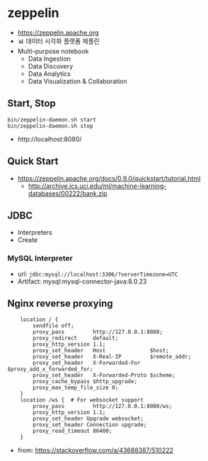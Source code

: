 # zeppelin
* https://zeppelin.apache.org
* 📊 데이터 시각화 플랫폼 제플린
* Multi-purpose notebook
  * Data Ingestion
  * Data Discovery
  * Data Analytics
  * Data Visualization & Collaboration

## Start, Stop
```
bin/zeppelin-daemon.sh start
bin/zeppelin-daemon.sh stop
```

* http://localhost:8080/

## Quick Start
* https://zeppelin.apache.org/docs/0.9.0/quickstart/tutorial.html
  * http://archive.ics.uci.edu/ml/machine-learning-databases/00222/bank.zip

## JDBC
* Interpreters
* Create

### MySQL Interpreter
* url: `jdbc:mysql://localhost:3306/?serverTimezone=UTC`
* Artifact: mysql:mysql-connector-java:8.0.23

## Nginx reverse proxying
```
    location / {
        sendfile off;
        proxy_pass         http://127.0.0.1:8080;
        proxy_redirect     default;
        proxy_http_version 1.1;
        proxy_set_header   Host              $host;
        proxy_set_header   X-Real-IP         $remote_addr;
        proxy_set_header   X-Forwarded-For   $proxy_add_x_forwarded_for;
        proxy_set_header   X-Forwarded-Proto $scheme;
        proxy_cache_bypass $http_upgrade;
        proxy_max_temp_file_size 0;
    }
    location /ws {  # For websocket support
        proxy_pass         http://127.0.0.1:8080/ws;
        proxy_http_version 1.1;
        proxy_set_header Upgrade websocket;
        proxy_set_header Connection upgrade;
        proxy_read_timeout 86400;
    }
```
* from: https://stackoverflow.com/a/43688387/510222
